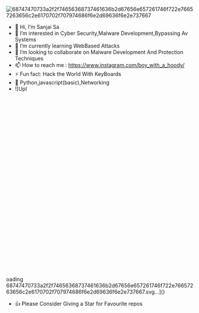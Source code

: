 ![68747470733a2f2f74656368737461636b2d67656e657261746f722e76657263656c2e6170702f707974686f6e2d69636f6e2e737667](https://github.com/user-attachments/assets/e321f0f0-35be-430f-8220-2c5a8a360fd2)
- 👋 Hi, I’m Sanjai Sa
- 👀 I’m interested in Cyber Security,Malware Development,Bypassing Av Systems
- 🌱 I’m currently learning WebBased Attacks
- 💞️ I’m looking to collaborate on Malware Development And Protection Techniques
- 📫 How to reach me : https://www.instagram.com/boy_with_a_hoody/
- ⚡ Fun fact: Hack the World With KeyBoards
- 🥷 Python,javascript(basic),Networking
- ![Upl<svg viewBox="-20 -2 200 200" xmlns="http://www.w3.org/2000/svg" id="py-icon">
  <style>
    @keyframes first {
      0% {
        stroke-dasharray: 0 1600;
      }
      50% {
        stroke-dasharray: 1600 1600;
      }
      50% {
        fill: transparent;
      }
      75%, 100% {
        fill: #3670A0;
      }
    }

    @keyframes second {
      0% {
        stroke-dasharray: 0 1600;
      }
      50% {
        stroke-dasharray: 1600 1600;
      }
      50% {
        fill: transparent;
      }
      75%, 100% {
        fill: #FED140;
      }
    }

    #py-icon {
      fill: transparent;
    }
    .first-child {
      stroke: #3670A0;
      stroke-width: 1px;
      width:100px;
      animation: first 5s linear forwards;
      animation-iteration-count: infinite;
    }
    
    .last-child {
      stroke: #FED140;
      stroke-width: 1px;
      width:100px;
      animation: second 5s linear forwards;
      animation-iteration-count: infinite;
    }
  </style>
  <path
    class='first-child'
    d="m116 296c0-30.328125 24.671875-55 55-55h170c13.785156 0 25-11.214844 25-25v-141c0-41.355469-33.644531-75-75-75h-70c-41.355469 0-75 33.644531-75 75v41h110c8.285156 0 15 6.714844 15 15s-6.714844 15-15 15h-181c-41.355469 0-75 33.644531-75 75v70c0 41.355469 33.644531 75 75 75h41zm105-220c-8.285156 0-15-6.714844-15-15s6.714844-15 15-15 15 6.714844 15 15-6.714844 15-15 15zm0 0" />
  <path
    class='last-child'
    d="m437 146h-41v70c0 30.328125-24.671875 55-55 55h-170c-13.785156 0-25 11.214844-25 25v141c0 41.355469 33.644531 75 75 75h70c41.355469 0 75-33.644531 75-75v-41h-110c-8.285156 0-15-6.714844-15-15s6.714844-15 15-15h181c41.355469 0 75-33.644531 75-75v-70c0-41.355469-33.644531-75-75-75zm-146 290c8.285156 0 15 6.714844 15 15s-6.714844 15-15 15-15-6.714844-15-15 6.714844-15 15-15zm0 0" />
</svg>
oading 68747470733a2f2f74656368737461636b2d67656e657261746f722e76657263656c2e6170702f707974686f6e2d69636f6e2e737667.svg…]()

- 👍 Please Consider Giving a Star for Favourite repos
